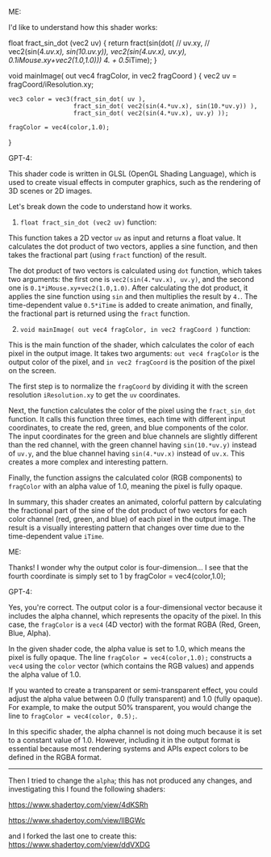 ME:

I'd like to understand how this shader works:

float fract_sin_dot (vec2 uv) {
        return fract(sin(dot(
                         // uv.xy,
                         // vec2(sin(4.*uv.x), sin(10.*uv.y)),
                         vec2(sin(4.*uv.x), uv.y),
                         0.1*iMouse.xy+vec2(1.0,1.0)))*
        4. + 0.5*iTime);
}

void mainImage( out vec4 fragColor, in vec2 fragCoord )
{
    vec2 uv = fragCoord/iResolution.xy;

    vec3 color = vec3(fract_sin_dot( uv ),
                      fract_sin_dot( vec2(sin(4.*uv.x), sin(10.*uv.y)) ),
                      fract_sin_dot( vec2(sin(4.*uv.x), uv.y) ));

    fragColor = vec4(color,1.0);
}

GPT-4:

This shader code is written in GLSL (OpenGL Shading Language), which is used to create visual effects in computer graphics, such as the rendering of 3D scenes or 2D images.

Let's break down the code to understand how it works.

1.    `float fract_sin_dot (vec2 uv)` function:

This function takes a 2D vector `uv` as input and returns a float value. It calculates the dot product of two vectors, applies a sine function, and then takes the fractional part (using `fract` function) of the result.

The dot product of two vectors is calculated using `dot` function, which takes two arguments: the first one is `vec2(sin(4.*uv.x), uv.y)`, and the second one is `0.1*iMouse.xy+vec2(1.0,1.0)`. After calculating the dot product, it applies the sine function using `sin` and then multiplies the result by `4.`. The time-dependent value `0.5*iTime` is added to create animation, and finally, the fractional part is returned using the `fract` function.

2.    `void mainImage( out vec4 fragColor, in vec2 fragCoord )` function:

This is the main function of the shader, which calculates the color of each pixel in the output image. It takes two arguments: `out vec4 fragColor` is the output color of the pixel, and `in vec2 fragCoord` is the position of the pixel on the screen.

The first step is to normalize the `fragCoord` by dividing it with the screen resolution `iResolution.xy` to get the `uv` coordinates.

Next, the function calculates the color of the pixel using the `fract_sin_dot` function. It calls this function three times, each time with different input coordinates, to create the red, green, and blue components of the color. The input coordinates for the green and blue channels are slightly different than the red channel, with the green channel having `sin(10.*uv.y)` instead of `uv.y`, and the blue channel having `sin(4.*uv.x)` instead of `uv.x`. This creates a more complex and interesting pattern.

Finally, the function assigns the calculated color (RGB components) to `fragColor` with an alpha value of 1.0, meaning the pixel is fully opaque.

In summary, this shader creates an animated, colorful pattern by calculating the fractional part of the sine of the dot product of two vectors for each color channel (red, green, and blue) of each pixel in the output image. The result is a visually interesting pattern that changes over time due to the time-dependent value `iTime`.

ME:

Thanks! I wonder why the output color is four-dimension... I see that the fourth coordinate is simply set to 1 by fragColor = vec4(color,1.0);

GPT-4:

Yes, you're correct. The output color is a four-dimensional vector because it includes the alpha channel, which represents the opacity of the pixel. In this case, the `fragColor` is a `vec4` (4D vector) with the format RGBA (Red, Green, Blue, Alpha).

In the given shader code, the alpha value is set to 1.0, which means the pixel is fully opaque. The line `fragColor = vec4(color,1.0);` constructs a `vec4` using the `color` vector (which contains the RGB values) and appends the alpha value of 1.0.

If you wanted to create a transparent or semi-transparent effect, you could adjust the alpha value between 0.0 (fully transparent) and 1.0 (fully opaque). For example, to make the output 50% transparent, you would change the line to `fragColor = vec4(color, 0.5);`.

In this specific shader, the alpha channel is not doing much because it is set to a constant value of 1.0. However, including it in the output format is essential because most rendering systems and APIs expect colors to be defined in the RGBA format.

---

Then I tried to change the `alpha`; this has not produced any changes, and investigating this I found the following shaders:

https://www.shadertoy.com/view/4dKSRh

https://www.shadertoy.com/view/llBGWc

and I forked the last one to create this: https://www.shadertoy.com/view/ddVXDG
